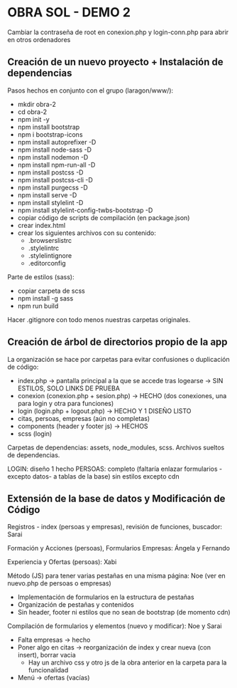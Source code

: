 # OBRA SOL - DEMO 2

Cambiar la contraseña de root en conexion.php y login-conn.php para abrir en otros ordenadores

## Creación de un nuevo proyecto + Instalación de dependencias

Pasos hechos en conjunto con el grupo (laragon/www/):

- mkdir obra-2
- cd obra-2
- npm init -y
- npm install bootstrap
- npm i bootstrap-icons
- npm install autoprefixer -D
- npm install node-sass -D
- npm install nodemon -D
- npm install npm-run-all -D
- npm install postcss -D
- npm install postcss-cli -D
- npm install purgecss -D
- npm install serve -D
- npm install stylelint -D
- npm install stylelint-config-twbs-bootstrap -D
- copiar código de scripts de compilación (en package.json)
- crear index.html
- crear los siguientes archivos con su contenido:
  - .browserslistrc
  - .stylelintrc
  - .stylelintignore
  - .editorconfig

Parte de estilos (sass):

- copiar carpeta de scss
- npm install -g sass
- npm run build

Hacer .gitignore con todo menos nuestras carpetas originales.

## Creación de árbol de directorios propio de la app

La organización se hace por carpetas para evitar confusiones o duplicación de código:

- index.php -> pantalla principal a la que se accede tras logearse -> SIN ESTILOS, SOLO LINKS DE PRUEBA
- conexion (conexion.php + sesion.php) -> HECHO (dos conexiones, una para login y otra para funciones)
- login (login.php + logout.php) -> HECHO Y 1 DISEÑO LISTO
- citas, persoas, empresas (aún no completas)
- components (header y footer js) -> HECHOS
- scss (login)

Carpetas de dependencias: assets, node_modules, scss.
Archivos sueltos de dependencias.

LOGIN: diseño 1 hecho
PERSOAS: completo (faltaría enlazar formularios -excepto datos- a tablas de la base) sin estilos excepto cdn

## Extensión de la base de datos y Modificación de Código

Registros - index (persoas y empresas), revisión de funciones, buscador: Sarai

Formación y Acciones (persoas), Formularios Empresas: Ángela y Fernando

Experiencia y Ofertas (persoas): Xabi

Método (JS) para tener varias pestañas en una misma página: Noe (ver en nuevo.php de persoas o empresas)

- Implementación de formularios en la estructura de pestañas
- Organización de pestañas y contenidos
- Sin header, footer ni estilos que no sean de bootstrap (de momento cdn)

Compilación de formularios y elementos (nuevo y modificar): Noe y Sarai

- Falta empresas -> hecho
- Poner algo en citas -> reorganización de index y crear nueva (con insert), borrar vacia
  - Hay un archivo css y otro js de la obra anterior en la carpeta para la funcionalidad
- Menú -> ofertas (vacías)
